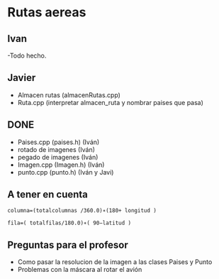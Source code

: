 # Rutas aereas

## Ivan
-Todo hecho.
## Javier
- Almacen rutas (almacenRutas.cpp)
- Ruta.cpp (interpretar almacen_ruta y nombrar paises que pasa)

## DONE
- Paises.cpp (paises.h) (Iván)
- rotado de imagenes (Iván)
- pegado de imagenes (Iván)
- Imagen.cpp (Imagen.h) (Iván)
- punto.cpp (punto.h) (Iván y Javi)

## A tener en cuenta
`` columna=(totalcolumnas /360.0)∗(180+ longitud ) ``

`` fila=( totalfilas/180.0)∗( 90−latitud ) ``
## Preguntas para el profesor
- Como pasar la resolucion de la imagen a las clases Paises y Punto
- Problemas con la máscara al rotar el avión